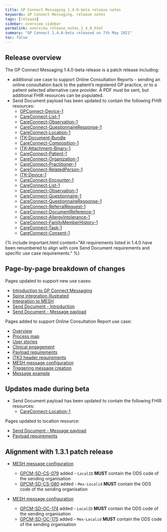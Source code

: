 ```yaml
---
title: GP Connect Messaging 1.4.0-beta release notes
keywords: GP Connect Messaging, release notes
tags: [release]
sidebar: overview_sidebar
permalink: overview_release_notes_1_4_0.html
summary: "GP Connect 1.4.0-beta released on 7th May 2021"
toc: false
---
```


## Release overview ##

The GP Connect Messaging 1.4.0-beta release is a patch release including:

- additional use case to support Online Consultation Reports - sending an online consultation back to the patient’s registered GP practice, or to a patient selected alternative care provider. A PDF must be sent, but additional FHIR resources can be populated.
- Send Document payload has been updated to contain the following FHIR resources:
  - [GPConnect-Device-1](https://fhir.nhs.uk/STU3/StructureDefinition/GPConnect-Device-1)
  - [CareConnect-List-1](https://fhir.nhs.uk/STU3/StructureDefinition/CareConnect-List-1)
  - [CareConnect-Observation-1](https://fhir.nhs.uk/STU3/StructureDefinition/CareConnect-Observation-1)
  - [CareConnect-QuestionnaireResponse-1](https://fhir.nhs.uk/STU3/StructureDefinition/CareConnect-QuestionnaireResponse-1)
  - [CareConnect-Location-1](https://fhir.nhs.uk/STU3/StructureDefinition/CareConnect-Location-1)
  - [ITK-Document-Bundle](https://fhir.nhs.uk/STU3/StructureDefinition/ITK-Document-Bundle-1)
  - [CareConnect-Composition-1](https://fhir.hl7.org.uk/STU3/StructureDefinition/CareConnect-Composition-1)
  - [ITK-Attachment-Binary-1](https://fhir.nhs.uk/STU3/StructureDefinition/ITK-Attachment-Binary-1)
  - [CareConnect-Patient-1](https://fhir.hl7.org.uk/STU3/StructureDefinition/CareConnect-Patient-1)
  - [CareConnect-Organization-1](https://fhir.hl7.org.uk/STU3/StructureDefinition/CareConnect-Organization-1)
  - [CareConnect-Practitioner-1](https://fhir.hl7.org.uk/STU3/StructureDefinition/CareConnect-Practitioner-1)
  - [CareConnect-RelatedPerson-1](https://fhir.hl7.org.uk/STU3/StructureDefinition/CareConnect-RelatedPerson-1)
  - [ITK-Device-1](https://fhir.nhs.uk/STU3/StructureDefinition/ITK-Device-1)
  - [CareConnect-Encounter-1](https://fhir.hl7.org.uk/STU3/StructureDefinition/CareConnect-Encounter-1)
  - [CareConnect-List-1](https://fhir.hl7.org.uk/STU3/StructureDefinition/CareConnect-List-1)
  - [CareConnect-Observation-1](https://fhir.hl7.org.uk/STU3/StructureDefinition/CareConnect-Observation-1)
  - [CareConnect-Questionnaire-1](https://fhir.hl7.org.uk/STU3/StructureDefinition/CareConnect-Questionnaire-1)
  - [CareConnect-QuestionnaireResponse-1](https://fhir.hl7.org.uk/STU3/StructureDefinition/CareConnect-QuestionnaireResponse-1)
  - [CareConnect-ReferralRequest-1](https://fhir.hl7.org.uk/STU3/StructureDefinition/CareConnect-ReferralRequest-1)
  - [CareConnect-DocumentReference-1](https://fhir.hl7.org.uk/STU3/StructureDefinition/CareConnect-DocumentReference-1)
  - [CareConnect-AllergyIntolerance-1](https://fhir.hl7.org.uk/STU3/StructureDefinition/CareConnect-AllergyIntolerance-1)
  - [CareConnect-FamilyMemberHistory-1](https://fhir.hl7.org.uk/STU3/StructureDefinition/CareConnect-FamilyMemberHistory-1)
  - [CareConnect-Task-1](https://fhir.hl7.org.uk/STU3/StructureDefinition/CareConnect-Task-1)  
  - [CareConnect-Consent-1](https://fhir.hl7.org.uk/STU3/StructureDefinition/CareConnect-Consent-1)

{% include important.html content="All requirements listed in 1.4.0 have been renumbered to align with core Send Document requirements and specific use case requirements." %}

 
## Page-by-page breakdown of changes ##

Pages updated to support new use cases:
- [Introduction to GP Connect Messaging](index.html)
- [Spine integration illustrated](integration_illustrated.html)
- [Integration to MESH](integration_mesh.html)
- [Send Document - Introduction](senddocument.html)
- [Send Document - Message payload](senddocument_payload.html)

Pages added to support Online Consultation Report use case:
- [Overview](senddocument_oc_overview.html)
- [Process map](sendmessage_oc_process.html)
- [User stories](senddocument_oc_userstories.html)
- [Clinical engagement](senddocument_oc_busreq_clinical.html)
- [Payload requirements](senddocument_oc_payload.html)
- [ITK3 header requirements](senddocument_oc_itk3.html)
- [MESH message configuration](senddocument_oc_mesh.html)
- [Triggering message creation](senddocument_oc_trigger.html)
- [Message example](senddocument_oc_example.html)


## Updates made during beta ##

- Send Document payload has been updated to contain the following FHIR resources:  
  - [CareConnect-Location-1](https://fhir.hl7.org.uk/STU3/StructureDefinition/CareConnect-Location-1)
  
Pages updated to location resource:
- [Send Document - Message payload](senddocument_payload#payload-message-requirements.html)
- [Payload requirements](senddocument_oc_payload#location-resource.html)

## Alignment with 1.3.1 patch release ##

- [MESH message configuration](senddocument_fedcon_mesh.html)
  - [GPCM-SD-CS-079](senddocument_fedcon_mesh.html#GPCM-SD-CS-079) added - `LocalID` **MUST** contain the ODS code of the sending organisation
  - [GPCM-SD-CS-080](senddocument_fedcon_mesh.html#GPCM-SD-CS-080) added - `Mex-Localid` **MUST** contain the ODS code of the sending organisation

- [MESH message configuration](senddocument_oc_mesh.html)
  - [GPCM-SD-OC-174](senddocument_oc_mesh.html#GPCM-SD-OC-174) added - `LocalID` **MUST** contain the ODS code of the sending organisation
  - [GPCM-SD-OC-175](senddocument_oc_mesh.html#GPCM-SD-OC-175) added - `Mex-Localid` **MUST** contain the ODS code of the sending organisation  
  